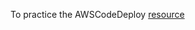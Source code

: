 To practice the AWSCodeDeploy [resource](https://github.com/erkdk/aws.codedeploy-practice/tree/main)
